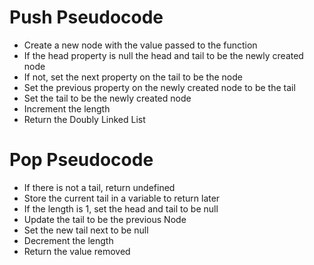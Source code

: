 # Push Pseudocode
* Create a new node with the value passed to the function
* If the head property is null the head and tail to be the newly created node 
* If not, set the next property on the tail to be the node 
* Set the previous property on the newly created node to be the tail
* Set the tail to be the newly created node
* Increment the length
* Return the Doubly Linked List

# Pop Pseudocode
* If there is not a tail, return undefined
* Store the current tail in a variable to return later
* If the length is 1, set the head and tail to be null
* Update the tail to be the previous Node
* Set the new tail next to be null
* Decrement the length
* Return the value removed